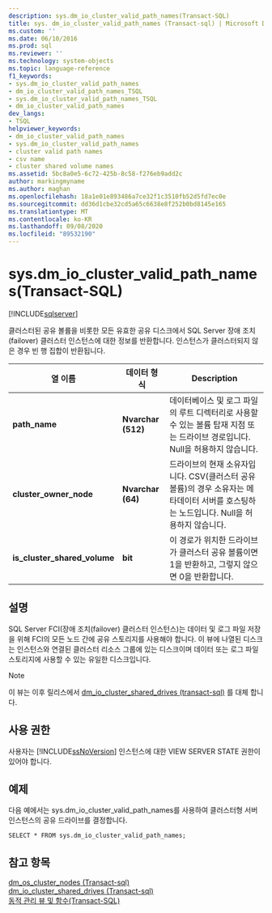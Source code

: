 ```yaml
---
description: sys.dm_io_cluster_valid_path_names(Transact-SQL)
title: sys. dm_io_cluster_valid_path_names (Transact-sql) | Microsoft Docs
ms.custom: ''
ms.date: 06/10/2016
ms.prod: sql
ms.reviewer: ''
ms.technology: system-objects
ms.topic: language-reference
f1_keywords:
- sys.dm_io_cluster_valid_path_names
- dm_io_cluster_valid_path_names_TSQL
- sys.dm_io_cluster_valid_path_names_TSQL
- dm_io_cluster_valid_path_names
dev_langs:
- TSQL
helpviewer_keywords:
- dm_io_cluster_valid_path_names
- sys.dm_io_cluster_valid_path_names
- cluster valid path names
- csv name
- cluster shared volume names
ms.assetid: 5bc8a0e5-6c72-425b-8c58-f276eb9add2c
author: markingmyname
ms.author: maghan
ms.openlocfilehash: 18a1e01e893486a7ce32f1c3510fb52d5fd7ec0e
ms.sourcegitcommit: dd36d1cbe32cd5a65c6638e8f252b0bd8145e165
ms.translationtype: MT
ms.contentlocale: ko-KR
ms.lasthandoff: 09/08/2020
ms.locfileid: "89532190"
---
```

# <a name="sysdm_io_cluster_valid_path_names-transact-sql"></a>sys.dm_io_cluster_valid_path_names(Transact-SQL)
[!INCLUDE[sqlserver](../../includes/applies-to-version/sqlserver.md)]

  클러스터된 공유 볼륨을 비롯한 모든 유효한 공유 디스크에서 SQL Server 장애 조치(failover) 클러스터 인스턴스에 대한 정보를 반환합니다. 인스턴스가 클러스터되지 않은 경우 빈 행 집합이 반환됩니다.  
  
|열 이름|데이터 형식|Description|  
|-----------------|---------------|-----------------|  
|**path_name**|**Nvarchar (512)**|데이터베이스 및 로그 파일의 루트 디렉터리로 사용할 수 있는 볼륨 탑재 지점 또는 드라이브 경로입니다. Null을 허용하지 않습니다.|  
|**cluster_owner_node**|**Nvarchar (64)**|드라이브의 현재 소유자입니다. CSV(클러스터 공유 볼륨)의 경우 소유자는 메타데이터 서버를 호스팅하는 노드입니다. Null을 허용하지 않습니다.|  
|**is_cluster_shared_volume**|**bit**|이 경로가 위치한 드라이브가 클러스터 공유 볼륨이면 1을 반환하고, 그렇지 않으면 0을 반환합니다.|  
  
## <a name="remarks"></a>설명  
 SQL Server FCI(장애 조치(failover) 클러스터 인스턴스)는 데이터 및 로그 파일 저장을 위해 FCI의 모든 노드 간에 공유 스토리지를 사용해야 합니다. 이 뷰에 나열된 디스크는 인스턴스와 연결된 클러스터 리소스 그룹에 있는 디스크이며 데이터 또는 로그 파일 스토리지에 사용할 수 있는 유일한 디스크입니다.  
  
> [!NOTE]  
>  이 뷰는 이후 릴리스에서 [dm_io_cluster_shared_drives &#40;transact-sql&#41;](../../relational-databases/system-dynamic-management-views/sys-dm-io-cluster-shared-drives-transact-sql.md) 를 대체 합니다.  
  
## <a name="permissions"></a>사용 권한  
 사용자는 [!INCLUDE[ssNoVersion](../../includes/ssnoversion-md.md)] 인스턴스에 대한 VIEW SERVER STATE 권한이 있어야 합니다.  
  
## <a name="examples"></a>예제  
 다음 예에서는 sys.dm_io_cluster_valid_path_names를 사용하여 클러스터형 서버 인스턴스의 공유 드라이브를 결정합니다.  
  
```  
SELECT * FROM sys.dm_io_cluster_valid_path_names;  
```  
  
## <a name="see-also"></a>참고 항목  
 [dm_os_cluster_nodes &#40;Transact-sql&#41;](../../relational-databases/system-dynamic-management-views/sys-dm-os-cluster-nodes-transact-sql.md)   
 [dm_io_cluster_shared_drives &#40;Transact-sql&#41;](../../relational-databases/system-dynamic-management-views/sys-dm-io-cluster-shared-drives-transact-sql.md)   
 [동적 관리 뷰 및 함수&#40;Transact-SQL&#41;](~/relational-databases/system-dynamic-management-views/system-dynamic-management-views.md)  
  
  

